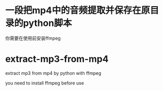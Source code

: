 # 一段把mp4中的音频提取并保存在原目录的python脚本
 你需要在使用前安装ffmpeg
 
 # extract-mp3-from-mp4
extract mp3 from mp4  by python with ffmpeg

you need to install ffmpeg before use
